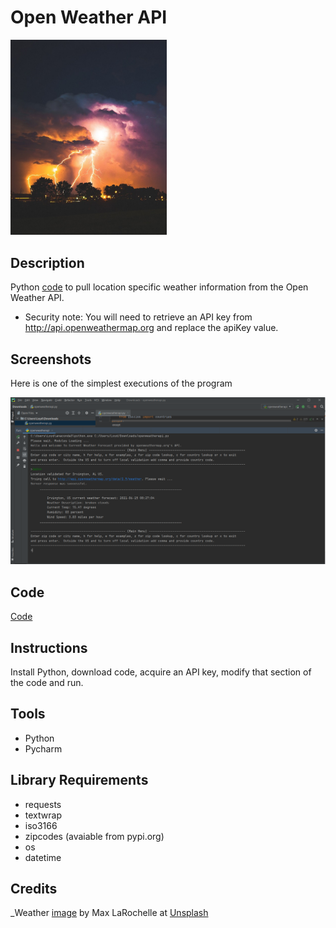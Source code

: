 # Open Weather API

<img src="images/weather.jpg" width ="250">

## Description

Python [code](https://github.com/SDLoyd/OpenWeatherAPI/blob/main/code/openweatherapi.py) to pull location specific weather information from the Open Weather API. 

* Security note: You will need to retrieve an API key from http://api.openweathermap.org and replace the apiKey value.

## Screenshots

Here is one of the simplest executions of the program

<img src="images/capture_example.PNG">

## Code 

[Code](https://github.com/SDLoyd/OpenWeatherAPI/blob/main/code/openweatherapi.py)

## Instructions

Install Python, download code, acquire an API key, modify that section of the code and run.

## Tools

* Python
* Pycharm

## Library Requirements

* requests
* textwrap
* iso3166
* zipcodes (avaiable from pypi.org)
* os
* datetime

## Credits

_Weather [image](https://unsplash.com/photos/uu-Jw5SunYI) by Max LaRochelle at [Unsplash](https://unsplash.com/)